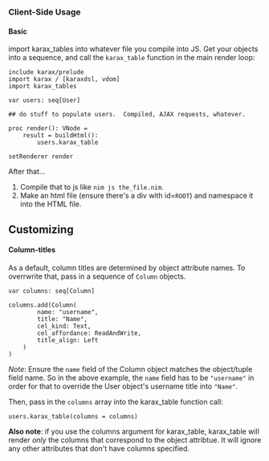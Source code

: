 ### Client-Side Usage

#### Basic

import karax_tables into whatever file you compile into JS.  Get your objects into a sequence, and call the `karax_table` function in the main render loop:
```nimrod
include karax/prelude
import karax / [karaxdsl, vdom]
import karax_tables

var users: seq[User]

## do stuff to populate users.  Compiled, AJAX requests, whatever.

proc render(): VNode = 
    result = buildHtml():
        users.karax_table

setRenderer render
```

After that...

1.  Compile that to js like `nim js the_file.nim`.  
2.  Make an html file (ensure there's a div with id=`ROOT`) and namespace it into the HTML file.

## Customizing

#### Column-titles

As a default, column titles are determined by object attribute names.  To overrwrite that, pass in a sequence of `Column` objects.
```nimrod
var columns: seq[Column]

columns.add(Column(
        name: "username", 
        title: "Name", 
        cel_kind: Text, 
        cel_affordance: ReadAndWrite,
        title_align: Left
    )
)
```
*Note*: Ensure the `name` field of the Column object matches the object/tuple field name. So in the above example, the `name` field has to be `"username"` in order for that to override the User object's username title into `"Name"`.

Then, pass in the `columns` array into the karax_table function call:

```nimrod
users.karax_table(columns = columns)
```

**Also note**: if you use the columns argument for karax_table, karax_table will render *only* the columns that correspond to the object attribtue.  It will ignore any other attributes that don't have columns specified.




